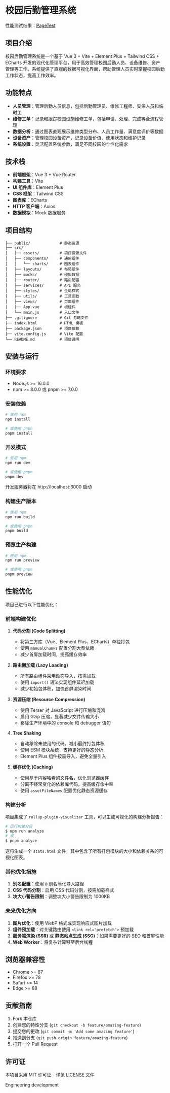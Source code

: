 # 校园后勤管理系统

性能测试结果：[PageTest](https://pagespeed.web.dev/analysis/https-liangdengwang-github-io-eng-dev/tm8pdh2uik?form_factor=desktop)

## 项目介绍

校园后勤管理系统是一个基于 Vue 3 + Vite + Element Plus + Tailwind CSS + ECharts 开发的现代化管理平台，用于高效管理校园后勤人员、设备维修、资产管理等工作。系统提供了直观的数据可视化界面，帮助管理人员实时掌握校园后勤工作状态，提高工作效率。

## 功能特点

- **人员管理**：管理后勤人员信息，包括后勤管理员、维修工程师、安保人员和临时工
- **维修工单**：记录和跟踪校园设施维修工单，包括申请、处理、完成等全流程管理
- **数据分析**：通过图表直观展示维修类型分布、人员工作量、满意度评价等数据
- **设备资产**：管理校园设备资产，记录设备价值、使用状态和维护记录
- **系统设置**：灵活配置系统参数，满足不同校园的个性化需求

## 技术栈

- **前端框架**：Vue 3 + Vue Router
- **构建工具**：Vite
- **UI 组件库**：Element Plus
- **CSS 框架**：Tailwind CSS
- **图表库**：ECharts
- **HTTP 客户端**：Axios
- **数据模拟**：Mock 数据服务

## 项目结构

```
├── public/             # 静态资源
├── src/
│   ├── assets/         # 项目资源文件
│   ├── components/     # 通用组件
│   │   └── charts/     # 图表组件
│   ├── layouts/        # 布局组件
│   ├── mocks/          # 模拟数据
│   ├── router/         # 路由配置
│   ├── services/       # API 服务
│   ├── styles/         # 全局样式
│   ├── utils/          # 工具函数
│   ├── views/          # 页面组件
│   ├── App.vue         # 根组件
│   └── main.js         # 入口文件
├── .gitignore          # Git 忽略文件
├── index.html          # HTML 模板
├── package.json        # 项目依赖
├── vite.config.js      # Vite 配置
└── README.md           # 项目说明
```

## 安装与运行

### 环境要求

- Node.js >= 16.0.0
- npm >= 8.0.0 或 pnpm >= 7.0.0

### 安装依赖

```bash
# 使用 npm
npm install

# 或使用 pnpm
pnpm install
```

### 开发模式

```bash
# 使用 npm
npm run dev

# 或使用 pnpm
pnpm dev
```

开发服务器将在 http://localhost:3000 启动

### 构建生产版本

```bash
# 使用 npm
npm run build

# 或使用 pnpm
pnpm build
```

### 预览生产构建

```bash
# 使用 npm
npm run preview

# 或使用 pnpm
pnpm preview
```

## 性能优化

项目已进行以下性能优化：

### 前端构建优化

1. **代码分割 (Code Splitting)**
   - 将第三方库（Vue、Element Plus、ECharts）单独打包
   - 使用 `manualChunks` 配置分割大型依赖
   - 减少首屏加载时间，提高缓存效率

2. **路由懒加载 (Lazy Loading)**
   - 所有路由组件采用动态导入，按需加载
   - 使用 `import()` 语法实现组件延迟加载
   - 减少初始包体积，加快首屏渲染时间

3. **资源压缩 (Resource Compression)**
   - 使用 Terser 对 JavaScript 进行压缩和混淆
   - 启用 Gzip 压缩，显著减少文件传输大小
   - 移除生产环境中的 console 和 debugger 语句

4. **Tree Shaking**
   - 自动移除未使用的代码，减小最终打包体积
   - 使用 ESM 模块系统，支持更好的静态分析
   - Element Plus 组件按需导入，避免全量引入

5. **缓存优化 (Caching)**
   - 使用基于内容哈希的文件名，优化浏览器缓存
   - 分离不经常变化的依赖库代码，提高缓存命中率
   - 使用 `assetFileNames` 配置优化静态资源缓存

### 构建分析

项目集成了 `rollup-plugin-visualizer` 工具，可以生成可视化的构建分析报告：

```bash
# 运行构建分析
$ npm run analyze
# 或
$ pnpm analyze
```

这将生成一个 `stats.html` 文件，其中包含了所有打包模块的大小和依赖关系的可视化图表。

### 其他优化措施

1. **别名配置**：使用 `@` 别名简化导入路径
2. **CSS 代码分割**：启用 CSS 代码分割，按需加载样式
3. **块大小警告限制**：调整块大小警告限制为 1000KB

### 未来优化方向

1. **图片优化**：使用 WebP 格式或实现响应式图片加载
2. **组件预加载**：对关键路由使用 `<link rel="prefetch">` 预加载
3. **服务端渲染 (SSR)** 或 **静态站点生成 (SSG)**：如果需要更好的 SEO 和首屏性能
4. **Web Worker**：将复杂计算移至后台线程

## 浏览器兼容性

- Chrome >= 87
- Firefox >= 78
- Safari >= 14
- Edge >= 88

## 贡献指南

1. Fork 本仓库
2. 创建您的特性分支 (`git checkout -b feature/amazing-feature`)
3. 提交您的更改 (`git commit -m 'Add some amazing feature'`)
4. 推送到分支 (`git push origin feature/amazing-feature`)
5. 打开一个 Pull Request

## 许可证

本项目采用 MIT 许可证 - 详见 [LICENSE](LICENSE) 文件

Engineering development
